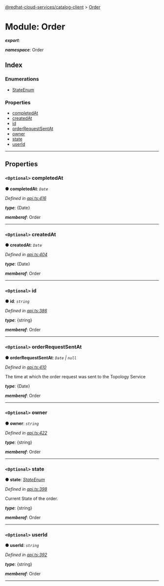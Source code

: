 [@redhat-cloud-services/catalog-client](../README.md) > [Order](../modules/order.md)

# Module: Order

*__export__*: 

*__namespace__*: Order

## Index

### Enumerations

* [StateEnum](../enums/order.stateenum.md)

### Properties

* [completedAt](order.md#completedat)
* [createdAt](order.md#createdat)
* [id](order.md#id)
* [orderRequestSentAt](order.md#orderrequestsentat)
* [owner](order.md#owner)
* [state](order.md#state)
* [userId](order.md#userid)

---

## Properties

<a id="completedat"></a>

### `<Optional>` completedAt

**● completedAt**: *`Date`*

*Defined in [api.ts:416](https://github.com/RedHatInsights/javascript-clients/blob/master/packages/catalog/api.ts#L416)*

*__type__*: {Date}

*__memberof__*: Order

___
<a id="createdat"></a>

### `<Optional>` createdAt

**● createdAt**: *`Date`*

*Defined in [api.ts:404](https://github.com/RedHatInsights/javascript-clients/blob/master/packages/catalog/api.ts#L404)*

*__type__*: {Date}

*__memberof__*: Order

___
<a id="id"></a>

### `<Optional>` id

**● id**: *`string`*

*Defined in [api.ts:386](https://github.com/RedHatInsights/javascript-clients/blob/master/packages/catalog/api.ts#L386)*

*__type__*: {string}

*__memberof__*: Order

___
<a id="orderrequestsentat"></a>

### `<Optional>` orderRequestSentAt

**● orderRequestSentAt**: *`Date` \| `null`*

*Defined in [api.ts:410](https://github.com/RedHatInsights/javascript-clients/blob/master/packages/catalog/api.ts#L410)*

The time at which the order request was sent to the Topology Service

*__type__*: {Date}

*__memberof__*: Order

___
<a id="owner"></a>

### `<Optional>` owner

**● owner**: *`string`*

*Defined in [api.ts:422](https://github.com/RedHatInsights/javascript-clients/blob/master/packages/catalog/api.ts#L422)*

*__type__*: {string}

*__memberof__*: Order

___
<a id="state"></a>

### `<Optional>` state

**● state**: *[StateEnum](../enums/order.stateenum.md)*

*Defined in [api.ts:398](https://github.com/RedHatInsights/javascript-clients/blob/master/packages/catalog/api.ts#L398)*

Current State of the order.

*__type__*: {string}

*__memberof__*: Order

___
<a id="userid"></a>

### `<Optional>` userId

**● userId**: *`string`*

*Defined in [api.ts:392](https://github.com/RedHatInsights/javascript-clients/blob/master/packages/catalog/api.ts#L392)*

*__type__*: {string}

*__memberof__*: Order

___

